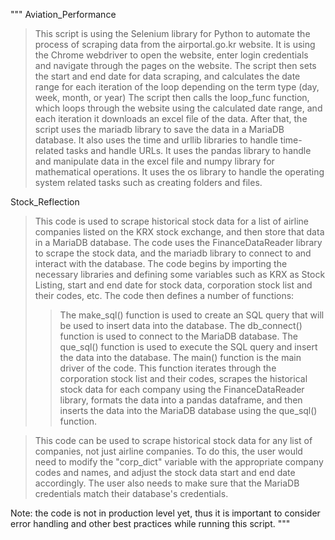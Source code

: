 """
Aviation_Performance 
> This script is using the Selenium library for Python to automate the process of scraping data from the airportal.go.kr website. It is using the Chrome webdriver to open the website, enter login credentials and navigate through the pages on the website. The script then sets the start and end date for data scraping, and calculates the date range for each iteration of the loop depending on the term type (day, week, month, or year)
The script then calls the loop_func function, which loops through the website using the calculated date range, and each iteration it downloads an excel file of the data. After that, the script uses the mariadb library to save the data in a MariaDB database.
It also uses the time and urllib libraries to handle time-related tasks and handle URLs.
It uses the pandas library to handle and manipulate data in the excel file and numpy library for mathematical operations.
It uses the os library to handle the operating system related tasks such as creating folders and files.

Stock_Reflection 
> This code is used to scrape historical stock data for a list of airline companies listed on the KRX stock exchange, and then store that data in a MariaDB database. The code uses the FinanceDataReader library to scrape the stock data, and the mariadb library to connect to and interact with the database.
The code begins by importing the necessary libraries and defining some variables such as KRX as Stock Listing, start and end date for stock data, corporation stock list and their codes, etc.
>The code then defines a number of functions:
>>The make_sql() function is used to create an SQL query that will be used to insert data into the database.
>>The db_connect() function is used to connect to the MariaDB database.
>>The que_sql() function is used to execute the SQL query and insert the data into the database.
>>The main() function is the main driver of the code. This function iterates through the corporation stock list and their codes, scrapes the historical stock data for each company using the FinanceDataReader library, formats the data into a pandas dataframe, and then inserts the data into the MariaDB database using the que_sql() function.

>This code can be used to scrape historical stock data for any list of companies, not just airline companies. To do this, the user would need to modify the "corp_dict" variable with the appropriate company codes and names, and adjust the stock data start and end date accordingly. The user also needs to make sure that the MariaDB credentials match their database's credentials.

Note: the code is not in production level yet, thus it is important to consider error handling and other best practices while running this script.
"""
